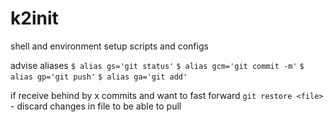 # k2init
shell and environment setup scripts and configs

advise aliases 
`$ alias gs='git status'`
`$ alias gcm='git commit -m'`
`$ alias gp='git push'`
`$ alias ga='git add'`

if receive behind by x commits and want to fast forward
`git restore <file>` - discard changes in file to be able to pull
